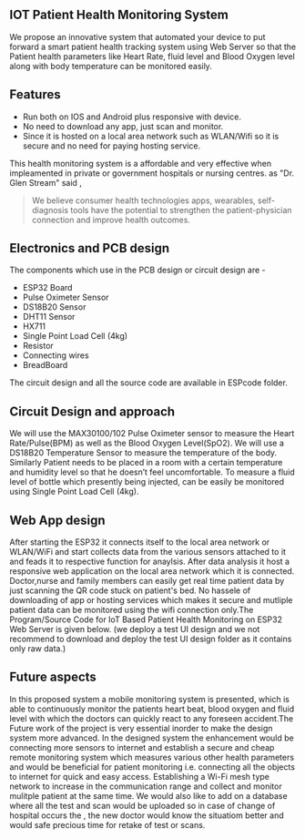 
## IOT Patient Health Monitoring System

We propose an innovative system that automated your device to put forward a smart patient health tracking system using Web Server so that the Patient health parameters like Heart Rate, fluid level and Blood Oxygen level along with body temperature can be monitored easily.


## Features

- Run both on IOS and Android plus responsive with device.
- No need to download any app, just scan and monitor.
- Since it is hosted on a local area network such as WLAN/Wifi so it is secure and no need for paying hosting service.

This health monitoring system is a affordable and very effective when impleamented in private or government hospitals or nursing centres.
as "Dr. Glen Stream" said ,

> We believe consumer health technologies
> apps, wearables, self-diagnosis tools
> have the potential to strengthen
>  the patient-physician connection and improve health outcomes.


## Electronics and PCB design

The components which use in the PCB design or circuit design are -

- ESP32 Board
- Pulse Oximeter Sensor
- DS18B20 Sensor
- DHT11 Sensor
- HX711
- Single Point Load Cell (4kg)
- Resistor
- Connecting wires
- BreadBoard

The circuit design and all the source code are available in ESPcode folder.

## Circuit Design and approach
We will use the MAX30100/102 Pulse Oximeter sensor to measure the Heart Rate/Pulse(BPM) as well as the Blood Oxygen Level(SpO2). We will use a DS18B20 Temperature Sensor to measure the temperature of the body. Similarly Patient needs to be placed in a room with a certain temperature and humidity level so that he doesn’t feel uncomfortable. To measure a fluid level of bottle which presently being injected, can be easily be monitored using Single Point Load Cell (4kg).

## Web App design
After starting the ESP32 it connects itself to the local area network or WLAN/WiFi and start collects data from the various sensors attached to it and feads it to respective function for anaylsis. After data analysis it host a responsive web application on the local area network which it is connected. Doctor,nurse and family members can easily get real time patient data by just scanning the QR code stuck on patient's bed. No hassele of downloading of app or hosting services which makes it secure and mutliple patient data can be monitored using the wifi connection only.The Program/Source Code for IoT Based Patient Health Monitoring on ESP32 Web Server is given below.
(we deploy a test UI design and we not recommend to download and deploy the test UI design folder as it contains only raw data.)

## Future aspects 
In this proposed system a mobile monitoring system is presented, which is able to continuously monitor the patients heart beat, blood oxygen and fluid level with which the doctors can quickly react to any foreseen accident.The Future work of the project is very essential inorder to make the design system more advanced. In the designed system the enhancement would be connecting more sensors to internet and establish a secure and cheap remote monitoring system which measures various other health parameters and would be beneficial for patient monitoring i.e. connecting all the objects to internet for quick and easy access. Establishing a Wi-Fi mesh type network to increase in the communication range and collect and monitor mulitple patient at the same time. We would also like to add on a database where all the test and scan would be uploaded so in case of change of hospital occurs the , the new doctor would know the situatiom better and would safe precious time for retake of test or scans.